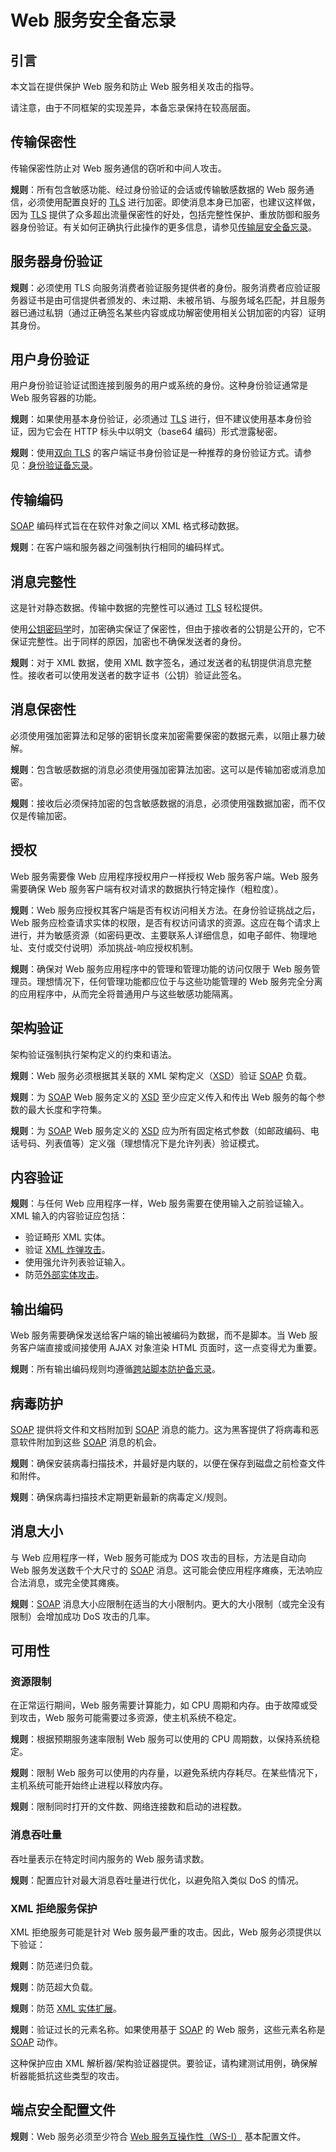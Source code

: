 # Web 服务安全备忘录

## 引言

本文旨在提供保护 Web 服务和防止 Web 服务相关攻击的指导。

请注意，由于不同框架的实现差异，本备忘录保持在较高层面。

## 传输保密性

传输保密性防止对 Web 服务通信的窃听和中间人攻击。

**规则**：所有包含敏感功能、经过身份验证的会话或传输敏感数据的 Web 服务通信，必须使用配置良好的 [TLS](https://en.wikipedia.org/wiki/Transport_Layer_Security) 进行加密。即使消息本身已加密，也建议这样做，因为 [TLS](https://en.wikipedia.org/wiki/Transport_Layer_Security) 提供了众多超出流量保密性的好处，包括完整性保护、重放防御和服务器身份验证。有关如何正确执行此操作的更多信息，请参见[传输层安全备忘录](Transport_Layer_Security_Cheat_Sheet.md)。

## 服务器身份验证

**规则**：必须使用 TLS 向服务消费者验证服务提供者的身份。服务消费者应验证服务器证书是由可信提供者颁发的、未过期、未被吊销、与服务域名匹配，并且服务器已通过私钥（通过正确签名某些内容或成功解密使用相关公钥加密的内容）证明其身份。

## 用户身份验证

用户身份验证验证试图连接到服务的用户或系统的身份。这种身份验证通常是 Web 服务容器的功能。

**规则**：如果使用基本身份验证，必须通过 [TLS](https://en.wikipedia.org/wiki/Transport_Layer_Security) 进行，但不建议使用基本身份验证，因为它会在 HTTP 标头中以明文（base64 编码）形式泄露秘密。

**规则**：使用[双向 TLS](https://en.wikipedia.org/wiki/Transport_Layer_Security) 的客户端证书身份验证是一种推荐的身份验证方式。请参见：[身份验证备忘录](Authentication_Cheat_Sheet.md)。

## 传输编码

[SOAP](https://en.wikipedia.org/wiki/SOAP) 编码样式旨在在软件对象之间以 XML 格式移动数据。

**规则**：在客户端和服务器之间强制执行相同的编码样式。

## 消息完整性

这是针对静态数据。传输中数据的完整性可以通过 [TLS](https://en.wikipedia.org/wiki/Transport_Layer_Security) 轻松提供。

使用[公钥密码学](https://en.wikipedia.org/wiki/Public-key_cryptography)时，加密确实保证了保密性，但由于接收者的公钥是公开的，它不保证完整性。出于同样的原因，加密也不确保发送者的身份。

**规则**：对于 XML 数据，使用 XML 数字签名，通过发送者的私钥提供消息完整性。接收者可以使用发送者的数字证书（公钥）验证此签名。

## 消息保密性

必须使用强加密算法和足够的密钥长度来加密需要保密的数据元素，以阻止暴力破解。

**规则**：包含敏感数据的消息必须使用强加密算法加密。这可以是传输加密或消息加密。

**规则**：接收后必须保持加密的包含敏感数据的消息，必须使用强数据加密，而不仅仅是传输加密。

## 授权

Web 服务需要像 Web 应用程序授权用户一样授权 Web 服务客户端。Web 服务需要确保 Web 服务客户端有权对请求的数据执行特定操作（粗粒度）。

**规则**：Web 服务应授权其客户端是否有权访问相关方法。在身份验证挑战之后，Web 服务应检查请求实体的权限，是否有权访问请求的资源。这应在每个请求上进行，并为敏感资源（如密码更改、主要联系人详细信息，如电子邮件、物理地址、支付或交付说明）添加挑战-响应授权机制。

**规则**：确保对 Web 服务应用程序中的管理和管理功能的访问仅限于 Web 服务管理员。理想情况下，任何管理功能都应位于与这些功能管理的 Web 服务完全分离的应用程序中，从而完全将普通用户与这些敏感功能隔离。

## 架构验证

架构验证强制执行架构定义的约束和语法。

**规则**：Web 服务必须根据其关联的 XML 架构定义（[XSD](https://www.w3schools.com/xml/schema_intro.asp)）验证 [SOAP](https://en.wikipedia.org/wiki/SOAP) 负载。

**规则**：为 [SOAP](https://en.wikipedia.org/wiki/SOAP) Web 服务定义的 [XSD](https://www.w3schools.com/xml/schema_intro.asp) 至少应定义传入和传出 Web 服务的每个参数的最大长度和字符集。

**规则**：为 [SOAP](https://en.wikipedia.org/wiki/SOAP) Web 服务定义的 [XSD](https://www.w3schools.com/xml/schema_intro.asp) 应为所有固定格式参数（如邮政编码、电话号码、列表值等）定义强（理想情况下是允许列表）验证模式。

## 内容验证

**规则**：与任何 Web 应用程序一样，Web 服务需要在使用输入之前验证输入。XML 输入的内容验证应包括：

- 验证畸形 XML 实体。
- 验证 [XML 炸弹攻击](https://en.wikipedia.org/wiki/Billion_laughs_attack)。
- 使用强允许列表验证输入。
- 防范[外部实体攻击](https://owasp.org/www-community/vulnerabilities/XML_External_Entity_%28XXE%29_Processing)。

## 输出编码

Web 服务需要确保发送给客户端的输出被编码为数据，而不是脚本。当 Web 服务客户端直接或间接使用 AJAX 对象渲染 HTML 页面时，这一点变得尤为重要。

**规则**：所有输出编码规则均遵循[跨站脚本防护备忘录](Cross_Site_Scripting_Prevention_Cheat_Sheet.md)。

## 病毒防护

[SOAP](https://en.wikipedia.org/wiki/SOAP) 提供将文件和文档附加到 [SOAP](https://en.wikipedia.org/wiki/SOAP) 消息的能力。这为黑客提供了将病毒和恶意软件附加到这些 [SOAP](https://en.wikipedia.org/wiki/SOAP) 消息的机会。

**规则**：确保安装病毒扫描技术，并最好是内联的，以便在保存到磁盘之前检查文件和附件。

**规则**：确保病毒扫描技术定期更新最新的病毒定义/规则。

## 消息大小

与 Web 应用程序一样，Web 服务可能成为 DOS 攻击的目标，方法是自动向 Web 服务发送数千个大尺寸的 [SOAP](https://en.wikipedia.org/wiki/SOAP) 消息。这可能会使应用程序瘫痪，无法响应合法消息，或完全使其瘫痪。

**规则**：[SOAP](https://en.wikipedia.org/wiki/SOAP) 消息大小应限制在适当的大小限制内。更大的大小限制（或完全没有限制）会增加成功 DoS 攻击的几率。

## 可用性

### 资源限制

在正常运行期间，Web 服务需要计算能力，如 CPU 周期和内存。由于故障或受到攻击，Web 服务可能需要过多资源，使主机系统不稳定。

**规则**：根据预期服务速率限制 Web 服务可以使用的 CPU 周期数，以保持系统稳定。

**规则**：限制 Web 服务可以使用的内存量，以避免系统内存耗尽。在某些情况下，主机系统可能开始终止进程以释放内存。

**规则**：限制同时打开的文件数、网络连接数和启动的进程数。

### 消息吞吐量

吞吐量表示在特定时间内服务的 Web 服务请求数。

**规则**：配置应针对最大消息吞吐量进行优化，以避免陷入类似 DoS 的情况。

### XML 拒绝服务保护

XML 拒绝服务可能是针对 Web 服务最严重的攻击。因此，Web 服务必须提供以下验证：

**规则**：防范递归负载。

**规则**：防范超大负载。

**规则**：防范 [XML 实体扩展](https://www.ws-attacks.org/XML_Entity_Expansion)。

**规则**：验证过长的元素名称。如果使用基于 [SOAP](https://en.wikipedia.org/wiki/SOAP) 的 Web 服务，这些元素名称是 [SOAP](https://en.wikipedia.org/wiki/SOAP) 动作。

这种保护应由 XML 解析器/架构验证器提供。要验证，请构建测试用例，确保解析器能抵抗这些类型的攻击。

## 端点安全配置文件

**规则**：Web 服务必须至少符合 [Web 服务互操作性（WS-I）](https://en.wikipedia.org/wiki/Web_Services_Interoperability) 基本配置文件。
